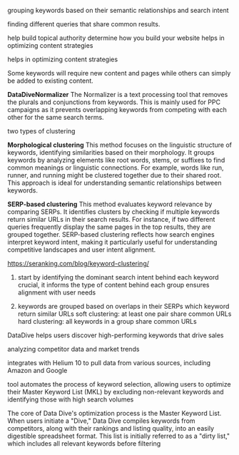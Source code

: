 grouping keywords based on their semantic relationships and search intent

finding different queries that share common results. 

help build topical authority
determine how you build your website
helps in optimizing content strategies

helps in optimizing content strategies

Some keywords will require new content and pages while others can simply be added to existing content.

**DataDiveNormalizer**
The Normalizer is a text processing tool that removes the plurals and conjunctions from keywords. This is mainly used for PPC campaigns as it prevents overlapping keywords from competing with each other for the same search terms. 

two types of clustering

**Morphological clustering**
This method focuses on the linguistic structure of keywords, identifying similarities based on their morphology. It groups keywords by analyzing elements like root words, stems, or suffixes to find common meanings or linguistic connections. For example, words like run, runner, and running might be clustered together due to their shared root. This approach is ideal for understanding semantic relationships between keywords.

**SERP-based clustering**
This method evaluates keyword relevance by comparing SERPs. It identifies clusters by checking if multiple keywords return similar URLs in their search results. For instance, if two different queries frequently display the same pages in the top results, they are grouped together. SERP-based clustering reflects how search engines interpret keyword intent, making it particularly useful for understanding competitive landscapes and user intent alignment.


https://seranking.com/blog/keyword-clustering/


1. start by identifying the dominant search intent behind each keyword
   crucial, it informs the type of content behind each group
   ensures alignment with user needs

2. keywords are grouped based on overlaps in their SERPs
   which keyword return similar URLs
   soft clustering: at least one pair share common URLs
   hard clustering: all keywords in a group share common URLs



DataDive helps users discover high-performing keywords that drive sales

analyzing competitor data and market trends

integrates with Helium 10 to pull data from various sources, including Amazon and Google

 tool automates the process of keyword selection, allowing users to optimize their Master Keyword List (MKL) by excluding non-relevant keywords and identifying those with high search volumes

The core of Data Dive's optimization process is the Master Keyword List. When users initiate a "Dive," Data Dive compiles keywords from competitors, along with their rankings and listing quality, into an easily digestible spreadsheet format. This list is initially referred to as a "dirty list," which includes all relevant keywords before filtering
